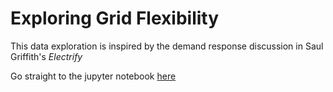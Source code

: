 # Exploring Grid Flexibility

This data exploration is inspired by the demand response discussion in Saul Griffith's *Electrify* 

Go straight to the jupyter notebook [here](https://github.com/vel9/grid-flexibility-exploration/blob/main/HomeGridFlexibility.ipynb)